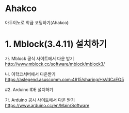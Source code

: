 # Ahakco
아두이노로 학급 코딩하기(Ahakco)

# 1. Mblock(3.4.11) 설치하기

   
  가. Mblock 공식 사이트에서 다운 받기  http://www.mblock.cc/software/mblock/mblock3/

  나. 아학코서버에서 다운받기           https://aslegend.asuscomm.com:4915/sharing/HsVdCaEO5


#2. Arduino IDE 설치하기

   가. Arduino 공시 사이트에서 다운 받기 https://www.arduino.cc/en/Main/Software
